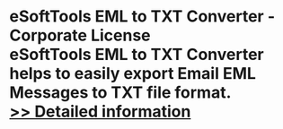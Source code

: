 # eSoftTools EML to TXT Converter - Corporate License<br />eSoftTools EML to TXT Converter helps to easily export Email EML Messages to TXT file format.<br />[>> Detailed information](https://secure.shareit.com/shareit/product.html?productid=300878272&affiliateid=200057808)